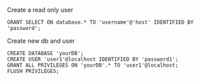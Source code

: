 Create a read only user

```
GRANT SELECT ON database.* TO 'username'@'host' IDENTIFIED BY 'password';

```

Create new db and user
```
CREATE DATABASE 'yourDB';
CREATE USER 'user1'@localhost IDENTIFIED BY 'password1';
GRANT ALL PRIVILEGES ON 'yourDB'.* TO 'user1'@localhost;
FLUSH PRIVILEGES;
```
